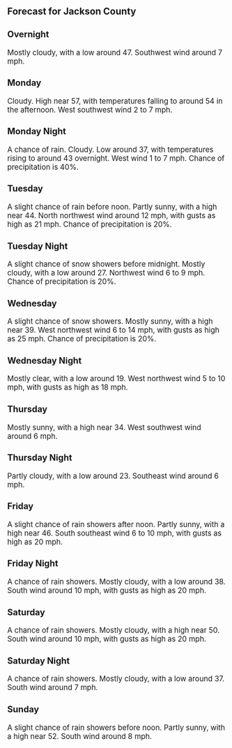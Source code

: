 <div>
   <h2>Forecast for Jackson County</h2>
   <p>
      <div style="font-size:120%">
         <h3>Overnight</h3>Mostly cloudy, with a low around 47. Southwest wind around 7 mph.<br></div>
   </p>
   <p>
      <div style="font-size:120%">
         <h3>Monday</h3>Cloudy. High near 57, with temperatures falling to around 54 in the afternoon. West southwest wind 2 to 7 mph.<br></div>
   </p>
   <p>
      <div style="font-size:120%">
         <h3>Monday Night</h3>A chance of rain. Cloudy. Low around 37, with temperatures rising to around 43 overnight. West wind 1 to 7 mph. Chance of
         precipitation is 40%.<br></div>
   </p>
   <p>
      <div style="font-size:120%">
         <h3>Tuesday</h3>A slight chance of rain before noon. Partly sunny, with a high near 44. North northwest wind around 12 mph, with gusts as
         high as 21 mph. Chance of precipitation is 20%.<br></div>
   </p>
   <p>
      <div style="font-size:120%">
         <h3>Tuesday Night</h3>A slight chance of snow showers before midnight. Mostly cloudy, with a low around 27. Northwest wind 6 to 9 mph. Chance of
         precipitation is 20%.<br></div>
   </p>
   <p>
      <div style="font-size:120%">
         <h3>Wednesday</h3>A slight chance of snow showers. Mostly sunny, with a high near 39. West northwest wind 6 to 14 mph, with gusts as high as
         25 mph. Chance of precipitation is 20%.<br></div>
   </p>
   <p>
      <div style="font-size:120%">
         <h3>Wednesday Night</h3>Mostly clear, with a low around 19. West northwest wind 5 to 10 mph, with gusts as high as 18 mph.<br></div>
   </p>
   <p>
      <div style="font-size:120%">
         <h3>Thursday</h3>Mostly sunny, with a high near 34. West southwest wind around 6 mph.<br></div>
   </p>
   <p>
      <div style="font-size:120%">
         <h3>Thursday Night</h3>Partly cloudy, with a low around 23. Southeast wind around 6 mph.<br></div>
   </p>
   <p>
      <div style="font-size:120%">
         <h3>Friday</h3>A slight chance of rain showers after noon. Partly sunny, with a high near 46. South southeast wind 6 to 10 mph, with gusts
         as high as 20 mph.<br></div>
   </p>
   <p>
      <div style="font-size:120%">
         <h3>Friday Night</h3>A chance of rain showers. Mostly cloudy, with a low around 38. South wind around 10 mph, with gusts as high as 20 mph.<br></div>
   </p>
   <p>
      <div style="font-size:120%">
         <h3>Saturday</h3>A chance of rain showers. Mostly cloudy, with a high near 50. South wind around 10 mph, with gusts as high as 20 mph.<br></div>
   </p>
   <p>
      <div style="font-size:120%">
         <h3>Saturday Night</h3>A chance of rain showers. Mostly cloudy, with a low around 37. South wind around 7 mph.<br></div>
   </p>
   <p>
      <div style="font-size:120%">
         <h3>Sunday</h3>A slight chance of rain showers before noon. Partly sunny, with a high near 52. South wind around 8 mph.<br></div>
   </p>
</div>